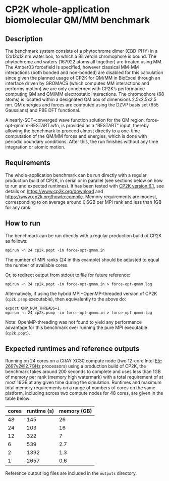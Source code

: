 # CP2K whole-application biomolecular QM/MM benchmark

## Description

The benchmark system consists of a phytochrome dimer (CBD-PHY) in a 12x12x12 nm water box, to which a Biliverdin chromophore is bound. The phytochrome and waters (167922 atoms all together) are treated using MM. The Amber03 forcefield is specified, however classical MM-MM interactions (both bonded and non-bonded) are disabled for this calculation since given the planned usage of CP2K for QM/MM in BioExcel through an interface driven by GROMACS (which computes MM interactions and performs motion) we are only concerned with CP2K’s performance computing QM and QM/MM electrostatic interactions. The chromophore (68 atoms) is located within a designated QM box of dimensions 2.5x2.5x2.5 nm. QM energies and forces are computed using the DZVP basis set (655 Gaussians) and PBE DFT functional. 

A nearly-SCF-converged wave function solution for the QM region, force-opt-qmmm-RESTART.wfn, is provided as a “RESTART” input, thereby allowing the benchmark to proceed almost directly to a one-time computation of the QM/MM forces and energies, which is done with periodic boundary conditions. After this, the run finishes without any time integration or atomic motion. 

## Requirements

The whole-application benchmark can be run directly with a regular production build of CP2K, in serial or in parallel (see sections below on how to run and expected runtimes). It has been tested with [CP2K version 6.1](https://github.com/cp2k/cp2k/releases/tag/v6.1.0), see details on <https://www.cp2k.org/download> and <https://www.cp2k.org/howto:compile>. Memory requirements are modest, corresponding to on average around 0.6GB per MPI rank and less than 1GB for any rank. 


## How to run

The benchmark can be run directly with a regular production build of CP2K as follows:

`mpirun -n 24 cp2k.popt -in force-opt-qmmm.in`

The number of MPI ranks (24 in this example) should be adjusted to equal the number of available cores.

Or, to redirect output from stdout to file for future reference:

`mpirun -n 24 cp2k.popt -in force-opt-qmmm.in > force-opt-qmmm.log`

Alternatively, if using the hybrid MPI+OpenMP-threaded version of CP2K (`cp2k.psmp` executable), then equivalently to the above do:

```
export OMP_NUM_THREADS=1
mpirun -n 24 cp2k.psmp -in force-opt-qmmm.in > force-opt-qmmm.log
```

Note: OpenMP-threading was not found to yield any performance advantage for this benchmark over running the pure MPI executable (`cp2k.popt`).

## Expected runtimes and reference outputs

Running on 24 cores on a CRAY XC30 compute node (two 12-core Intel E5-2697v2@2.7GHz processors) using a production build of CP2K, the benchmark takes around 200 seconds to complete and uses less than 1GB of memory per rank (memory high watermark) with a total requirement of at most 16GB at any given time during the simulation. Runtimes and maximum total memory requirements on a range of numbers of cores on the same platform, including across two compute nodes for 48 cores, are given in the table below:

| cores | runtime (s) | memory (GB) |
| ----- | ----------- | ----------- |
| 48    | 145         | 26	    |
| 24    | 203         | 16	    |
| 12    | 322         | 7	    |
| 6     | 539         | 2.7	    |
| 2     | 1392        | 1.3	    |
| 1     | 2657        | 0.6	    |

Reference output log files are included in the `outputs` directory. 

